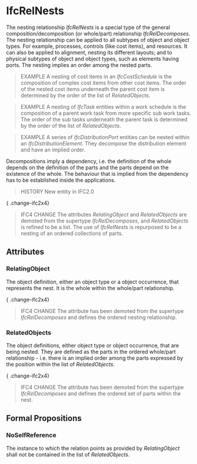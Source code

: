 # IfcRelNests

The nesting relationship _IfcRelNests_ is a special type of the general composition/decomposition (or whole/part) relationship _IfcRelDecomposes_. The nesting relationship can be applied to all subtypes of object and object types. For example, processes, controls (like cost items), and resources. It can also be applied to alignment, nesting its different layouts; and to physical subtypes of object and object types, such as elements having ports. The nesting implies an order among the nested parts.<!-- end of definition -->

> EXAMPLE  A nesting of cost items in an _IfcCostSchedule_ is the composition of complex cost items from other cost items. The order of the nested cost items underneath the parent cost item is determined by the order of the list of _RelatedObjects_.

> EXAMPLE  A nesting of _IfcTask_ entities within a work schedule is the composition of a parent work task from more specific sub work tasks. The order of the sub tasks underneath the parent task is determined by the order of the list of _RelatedObjects_.

> EXAMPLE  A series of _IfcDistributionPort_ entities can be nested within an _IfcDistributionElement_. They decompose the distribution element and have an implied order.

Decompositions imply a dependency, i.e. the definition of the whole depends on the definition of the parts and the parts depend on the existence of the whole. The behaviour that is implied from the dependency has to be established inside the applications.

> HISTORY  New entity in IFC2.0

{ .change-ifc2x4}
> IFC4 CHANGE  The attributes _RelatingObject_ and _RelatedObjects_ are demoted from the supertype _IfcRelDecomposes_, and _RelatedObjects_ is refined to be a list. The use of _IfcRelNests_ is repurposed to be a nesting of an ordered collections of parts.

## Attributes

### RelatingObject
The object definition, either an object type or a object occurrence, that represents the nest. It is the whole within the whole/part relationship.

{ .change-ifc2x4}
> IFC4 CHANGE  The attribute has been demoted from the supertype _IfcRelDecomposes_ and defines the ordered nesting relationship.

### RelatedObjects
The object definitions, either object type or object occurrence, that are being nested. They are defined as the parts in the ordered whole/part relationship -  i.e. there is an implied order among the parts expressed by the position within the list of _RelatedObjects_.

{ .change-ifc2x4}
> IFC4 CHANGE  The attribute has been demoted from the supertype _IfcRelDecomposes_ and defines the ordered set of parts within the nest.

## Formal Propositions

### NoSelfReference
The instance to which the relation points as provided by _RelatingObject_ shall not be contained in the list of _RelatedObjects_.
